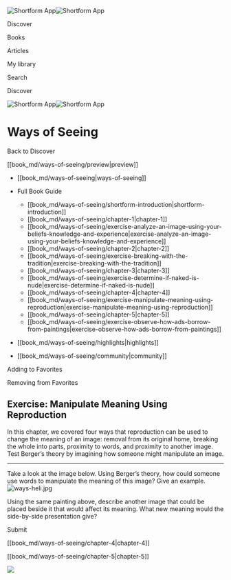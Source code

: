 ![Shortform App](/img/logo.36a2399e.svg)![Shortform App](/img/logo-dark.70c1b072.svg)

Discover

Books

Articles

My library

Search

Discover

![Shortform App](/img/logo.36a2399e.svg)![Shortform App](/img/logo-dark.70c1b072.svg)

# Ways of Seeing

Back to Discover

[[book_md/ways-of-seeing/preview|preview]]

  * [[book_md/ways-of-seeing|ways-of-seeing]]
  * Full Book Guide

    * [[book_md/ways-of-seeing/shortform-introduction|shortform-introduction]]
    * [[book_md/ways-of-seeing/chapter-1|chapter-1]]
    * [[book_md/ways-of-seeing/exercise-analyze-an-image-using-your-beliefs-knowledge-and-experience|exercise-analyze-an-image-using-your-beliefs-knowledge-and-experience]]
    * [[book_md/ways-of-seeing/chapter-2|chapter-2]]
    * [[book_md/ways-of-seeing/exercise-breaking-with-the-tradition|exercise-breaking-with-the-tradition]]
    * [[book_md/ways-of-seeing/chapter-3|chapter-3]]
    * [[book_md/ways-of-seeing/exercise-determine-if-naked-is-nude|exercise-determine-if-naked-is-nude]]
    * [[book_md/ways-of-seeing/chapter-4|chapter-4]]
    * [[book_md/ways-of-seeing/exercise-manipulate-meaning-using-reproduction|exercise-manipulate-meaning-using-reproduction]]
    * [[book_md/ways-of-seeing/chapter-5|chapter-5]]
    * [[book_md/ways-of-seeing/exercise-observe-how-ads-borrow-from-paintings|exercise-observe-how-ads-borrow-from-paintings]]
  * [[book_md/ways-of-seeing/highlights|highlights]]
  * [[book_md/ways-of-seeing/community|community]]



Adding to Favorites 

Removing from Favorites 

## Exercise: Manipulate Meaning Using Reproduction

In this chapter, we covered four ways that reproduction can be used to change the meaning of an image: removal from its original home, breaking the whole into parts, proximity to words, and proximity to another image. Test Berger’s theory by imagining how someone might manipulate an image.

* * *

Take a look at the image below. Using Berger’s theory, how could someone use words to manipulate the meaning of this image? Give an example. ![ways-heli.jpg](https://media.shortform.com/images/ways-heli.jpg)

Using the same painting above, describe another image that could be placed beside it that would affect its meaning. What new meaning would the side-by-side presentation give?

Submit 

[[book_md/ways-of-seeing/chapter-4|chapter-4]]

[[book_md/ways-of-seeing/chapter-5|chapter-5]]

![](https://bat.bing.com/action/0?ti=56018282&Ver=2&mid=0e946f61-d06a-4880-b93b-a2b489f0a5bd&sid=72e6e650642c11eeb2dd2161d176fe8d&vid=72e70890642c11eeb72d79fe7b6df2c6&vids=0&msclkid=N&pi=0&lg=en-US&sw=800&sh=600&sc=24&nwd=1&tl=Shortform%20%7C%20Book&p=https%3A%2F%2Fwww.shortform.com%2Fapp%2Fbook%2Fways-of-seeing%2Fexercise-manipulate-meaning-using-reproduction&r=&lt=1069&evt=pageLoad&sv=1&rn=578426)
